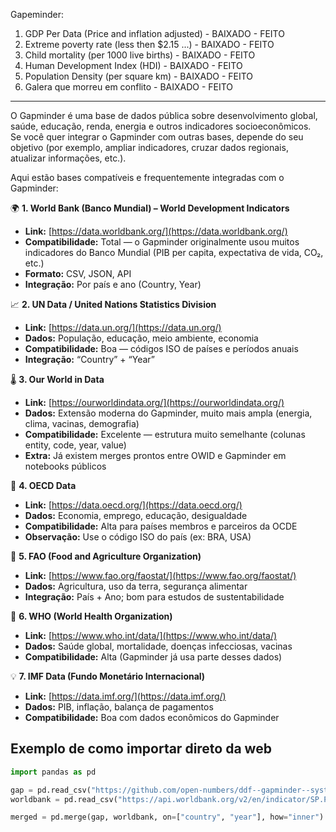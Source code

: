 Gapeminder:
1. GDP Per Data (Price and inflation adjusted) - BAIXADO - FEITO
2. Extreme poverty rate (less then $2.15 ...) - BAIXADO - FEITO
3. Child mortality (per 1000 live births) - BAIXADO - FEITO
4. Human Development Index (HDI) - BAIXADO - FEITO
5. Population Density (per square km) - BAIXADO - FEITO
6. Galera que morreu em conflito - BAIXADO - FEITO




-------------------------------
O Gapminder é uma base de dados pública sobre desenvolvimento global, saúde, educação, renda, energia e outros indicadores socioeconômicos.  
Se você quer integrar o Gapminder com outras bases, depende do seu objetivo (por exemplo, ampliar indicadores, cruzar dados regionais, atualizar informações, etc.).

Aqui estão bases compatíveis e frequentemente integradas com o Gapminder:

🌍 **1. World Bank (Banco Mundial) – World Development Indicators**

- **Link:** [https://data.worldbank.org/](https://data.worldbank.org/)
- **Compatibilidade:** Total — o Gapminder originalmente usou muitos indicadores do Banco Mundial (PIB per capita, expectativa de vida, CO₂, etc.)
- **Formato:** CSV, JSON, API
- **Integração:** Por país e ano (Country, Year)

📈 **2. UN Data / United Nations Statistics Division**

- **Link:** [https://data.un.org/](https://data.un.org/)
- **Dados:** População, educação, meio ambiente, economia
- **Compatibilidade:** Boa — códigos ISO de países e períodos anuais
- **Integração:** “Country” + “Year”

🌡️ **3. Our World in Data**

- **Link:** [https://ourworldindata.org/](https://ourworldindata.org/)
- **Dados:** Extensão moderna do Gapminder, muito mais ampla (energia, clima, vacinas, demografia)
- **Compatibilidade:** Excelente — estrutura muito semelhante (colunas entity, code, year, value)
- **Extra:** Já existem merges prontos entre OWID e Gapminder em notebooks públicos

🧮 **4. OECD Data**

- **Link:** [https://data.oecd.org/](https://data.oecd.org/)
- **Dados:** Economia, emprego, educação, desigualdade
- **Compatibilidade:** Alta para países membros e parceiros da OCDE
- **Observação:** Use o código ISO do país (ex: BRA, USA)

🧬 **5. FAO (Food and Agriculture Organization)**

- **Link:** [https://www.fao.org/faostat/](https://www.fao.org/faostat/)
- **Dados:** Agricultura, uso da terra, segurança alimentar
- **Integração:** País + Ano; bom para estudos de sustentabilidade

🏥 **6. WHO (World Health Organization)**

- **Link:** [https://www.who.int/data/](https://www.who.int/data/)
- **Dados:** Saúde global, mortalidade, doenças infecciosas, vacinas
- **Compatibilidade:** Alta (Gapminder já usa parte desses dados)

💡 **7. IMF Data (Fundo Monetário Internacional)**

- **Link:** [https://data.imf.org/](https://data.imf.org/)
- **Dados:** PIB, inflação, balança de pagamentos
- **Compatibilidade:** Boa com dados econômicos do Gapminder

## Exemplo de como importar direto da web

``` python
import pandas as pd

gap = pd.read_csv("https://github.com/open-numbers/ddf--gapminder--systema_globalis/blob/master/ddf--datapoints--life_expectancy--by--country--year.csv?raw=true")
worldbank = pd.read_csv("https://api.worldbank.org/v2/en/indicator/SP.POP.TOTL?downloadformat=csv")

merged = pd.merge(gap, worldbank, on=["country", "year"], how="inner")


```